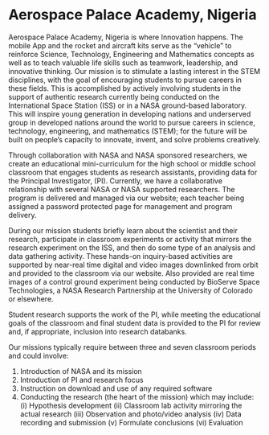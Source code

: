 # Aerospace Palace Academy, Nigeria
Aerospace Palace Academy, Nigeria is where Innovation happens. The mobile App and the rocket and aircraft kits serve as the “vehicle” to reinforce Science, Technology, Engineering and Mathematics concepts as well as to teach valuable life skills such as teamwork, leadership, and innovative thinking.
Our mission is to stimulate a lasting interest in the STEM disciplines, with the goal of encouraging students to pursue careers in these fields.  This is accomplished by actively involving students in the support of authentic research currently being conducted on the International Space Station (ISS) or in a NASA ground-based laboratory. This will inspire young generation in developing nations and underserved group in developed nations around the world to pursue careers in science, technology, engineering, and mathematics (STEM); for the future will be built on people’s capacity to innovate, invent, and solve problems creatively.

Through collaboration with NASA and NASA sponsored researchers, we create an educational mini-curriculum for the high school or middle school classroom that engages students as research assistants, providing data for the Principal Investigator, (PI).  Currently, we have a collaborative relationship with several NASA or NASA supported researchers.  The program is delivered and managed via our website; each teacher being assigned a password protected page for management and program delivery.

During our mission students briefly learn about the scientist and their research, participate in classroom experiments or activity that mirrors the research experiment on the ISS, and then do some type of an analysis and data gathering activity.   These hands-on inquiry-based activities are supported by near-real time digital and video images downlinked from orbit and provided to the classroom via our website. Also provided are real time images of a control ground experiment being conducted by BioServe Space Technologies, a NASA Research Partnership at the University of Colorado or elsewhere.

Student research supports the work of the PI, while meeting the educational goals of the classroom and final student data is provided to the PI for review and, if appropriate, inclusion into research databanks.

Our missions typically require between three and seven classroom periods and could involve:
1.   Introduction of NASA and its mission
2.   Introduction of PI and research focus
3.   Instruction on download and use of any required software
4.   Conducting the research (the heart of the mission) which may include:
(i)	Hypothesis development
(ii)	Classroom lab activity mirroring the actual research 
(iii)	Observation and photo/video analysis
(iv)	Data recording and submission
(v)	Formulate conclusions 
(vi)	Evaluation
